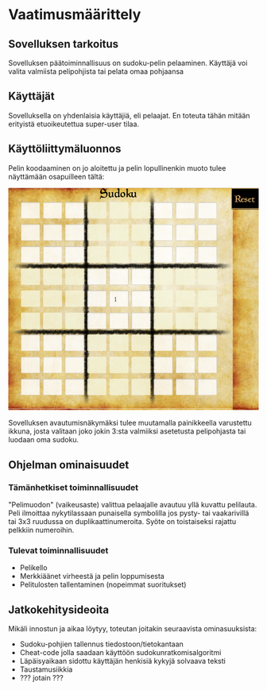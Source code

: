 # Vaatimusmäärittely

## Sovelluksen tarkoitus
Sovelluksen päätoiminnallisuus on sudoku-pelin pelaaminen. Käyttäjä voi valita valmiista pelipohjista tai pelata omaa pohjaansa

## Käyttäjät
Sovelluksella on yhdenlaisia käyttäjiä, eli pelaajat. En toteuta tähän mitään erityistä etuoikeutettua super-user tilaa.

## Käyttöliittymäluonnos
Pelin koodaaminen on jo aloitettu ja pelin lopullinenkin muoto tulee näyttämään osapuilleen tältä:

<img src="https://github.com/VirtualAkseli/ot-harjoitustyo/blob/master/dokumentointi/demo1.png" />

Sovelluksen avautumisnäkymäksi tulee muutamalla painikkeella varustettu ikkuna, josta valitaan joko jokin 3:sta valmiiksi asetetusta pelipohjasta tai luodaan oma sudoku.


## Ohjelman ominaisuudet

### Tämänhetkiset toiminnallisuudet
"Pelimuodon" (vaikeusaste) valittua pelaajalle avautuu yllä kuvattu pelilauta. Peli ilmoittaa nykytilassaan punaisella symbolilla jos pysty- tai vaakarivillä tai 3x3 ruudussa on duplikaattinumeroita. Syöte on toistaiseksi rajattu pelkkiin numeroihin.

### Tulevat toiminnallisuudet
- Pelikello
- Merkkiäänet virheestä ja pelin loppumisesta
- Pelitulosten tallentaminen (nopeimmat suoritukset)

## Jatkokehitysideoita

Mikäli innostun ja aikaa löytyy, toteutan joitakin seuraavista ominasuuksista:
- Sudoku-pohjien tallennus tiedostoon/tietokantaan
- Cheat-code jolla saadaan käyttöön sudokunratkomisalgoritmi
- Läpäisyaikaan sidottu käyttäjän henkisiä kykyjä solvaava teksti 
- Taustamusiikkia
- ??? jotain ???
